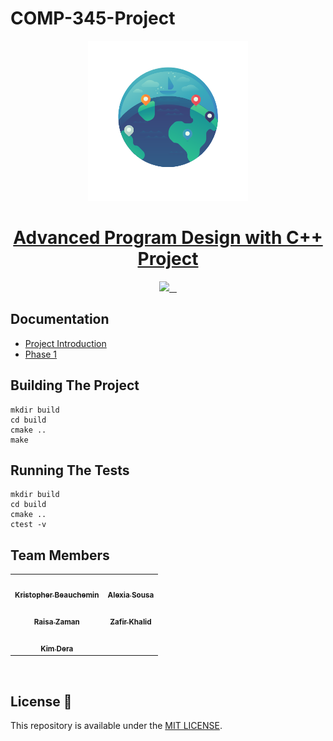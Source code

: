 # COMP-345-Project

<p align="center">
  <a href="https://github.com/KrisTheCanadian/COMP-345-Project">
  <img src="./_logo/WarzoneLogo.png" height="256">
    <h1 align="center">Advanced Program Design with C++ Project</h1>
  </a>
</p>

<p align="center">
  <a aria-label="Github" href="#">
    <img src="https://img.shields.io/badge/GitHub-100000?style=for-the-badge&logo=github&logoColor=white">
  </a>
  <a aria-label="Postgres" href="#">
    <img alt="" src="https://img.shields.io/badge/c++-%2300599C.svg?style=for-the-badge&logo=c%2B%2B&logoColor=white">
  </a>
  <a aria-label="Elastic Search" href="#">
    <img alt="" src="https://img.shields.io/badge/CLion-black?style=for-the-badge&logo=clion&logoColor=white">
  </a>
      <a aria-label="markdown" href="#">
    <img alt="" src="https://img.shields.io/badge/CMake-%23008FBA.svg?style=for-the-badge&logo=cmake&logoColor=white">
  </a>
</p>

## Documentation
- [Project Introduction](_docs/Project.COMP345.2022.2.pdf)
- [Phase 1](_docs/Assignment1.COMP345.2022.2.pdf)

## Building The Project

```shell
mkdir build
cd build
cmake ..
make
```
## Running The Tests
```shell
mkdir build
cd build
cmake ..
ctest -v
```

## Team Members

<div align="center">
<table>
  <tr>
    <td align="center"><a href="https://github.com/KrisTheCanadian"><img src="https://avatars.githubusercontent.com/u/31254679?v=4" width="100px;" alt=""/><br /><sub><b>Kristopher Beauchemin</b></sub></a></td>
        <td align="center"><a href="https://github.com/Alexialsousa"><img src="https://avatars.githubusercontent.com/u/55991887?v=4" width="100px;" alt=""/><br /><sub><b>Alexia Sousa</b></sub></a></td> 
  </tr>
  <tr>
   <td align="center"><a href="https://github.com/raisa61"><img src="https://avatars.githubusercontent.com/u/60297428?v=4" width="100px;" alt=""/><br /><sub><b>Raisa Zaman</b></sub></a></td>
   <td align="center"><a href="https://github.com/Zafirmk"><img src="https://avatars.githubusercontent.com/u/42074951?v=4" width="100px;" alt=""/><br /><sub><b>Zafir Khalid</b></sub></a></td>
  </tr>
    <tr>
  <td align="center"><a href="https://github.com/kimdera"><img src="https://avatars.githubusercontent.com/u/39693234?v=4" width="100px;" alt=""/><br /><sub><b>Kim Dera</b></sub></a></td>
  </tr>
</table>
</div>
<br>


## License 📝

This repository is available under the [MIT LICENSE](./LICENSE).
